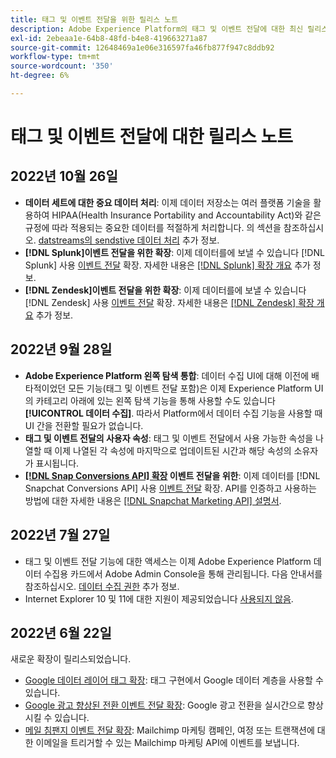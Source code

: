 ```yaml
---
title: 태그 및 이벤트 전달을 위한 릴리스 노트
description: Adobe Experience Platform의 태그 및 이벤트 전달에 대한 최신 릴리스 정보입니다.
exl-id: 2ebeaa1e-64b8-48fd-b4e8-419663271a87
source-git-commit: 12648469a1e06e316597fa46fb877f947c8ddb92
workflow-type: tm+mt
source-wordcount: '350'
ht-degree: 6%

---
```


# 태그 및 이벤트 전달에 대한 릴리스 노트

## 2022년 10월 26일

* **데이터 세트에 대한 중요 데이터 처리**: 이제 데이터 저장소는 여러 플랫폼 기술을 활용하여 HIPAA(Health Insurance Portability and Accountability Act)와 같은 규정에 따라 적용되는 중요한 데이터를 적절하게 처리합니다. 의 섹션을 참조하십시오. [datstreams의 sendstive 데이터 처리](../../edge/datastreams/overview.md#sensitive) 추가 정보.
* **[!DNL Splunk]이벤트 전달을 위한 확장**: 이제 데이터를에 보낼 수 있습니다 [!DNL Splunk] 사용 [이벤트 전달](../ui/event-forwarding/overview.md) 확장. 자세한 내용은 [[!DNL Splunk] 확장 개요](../extensions/web/splunk/overview.md) 추가 정보.
* **[!DNL Zendesk]이벤트 전달을 위한 확장**: 이제 데이터를에 보낼 수 있습니다 [!DNL Zendesk] 사용 [이벤트 전달](../ui/event-forwarding/overview.md) 확장. 자세한 내용은 [[!DNL Zendesk] 확장 개요](../extensions/web/zendesk/overview.md) 추가 정보.

## 2022년 9월 28일

* **Adobe Experience Platform 왼쪽 탐색 통합**: 데이터 수집 UI에 대해 이전에 배타적이었던 모든 기능(태그 및 이벤트 전달 포함)은 이제 Experience Platform UI의 카테고리 아래에 있는 왼쪽 탐색 기능을 통해 사용할 수도 있습니다 **[!UICONTROL 데이터 수집]**. 따라서 Platform에서 데이터 수집 기능을 사용할 때 UI 간을 전환할 필요가 없습니다.
* **태그 및 이벤트 전달의 사용자 속성**: 태그 및 이벤트 전달에서 사용 가능한 속성을 나열할 때 이제 나열된 각 속성에 마지막으로 업데이트된 시간과 해당 속성의 소유자가 표시됩니다.
* **[[!DNL Snap Conversions API] 확장](https://exchange.adobe.com/apps/ec/108550) 이벤트 전달을 위한**: 이제 데이터를 [!DNL Snapchat Conversions API] 사용 [이벤트 전달](../../tags/ui/event-forwarding/overview.md) 확장. API를 인증하고 사용하는 방법에 대한 자세한 내용은 [[!DNL Snapchat Marketing API] 설명서](https://marketingapi.snapchat.com/docs/conversion.html).

## 2022년 7월 27일

* 태그 및 이벤트 전달 기능에 대한 액세스는 이제 Adobe Experience Platform 데이터 수집용 카드에서 Adobe Admin Console을 통해 관리됩니다. 다음 안내서를 참조하십시오. [데이터 수집 권한](../../collection/permissions.md) 추가 정보.
* Internet Explorer 10 및 11에 대한 지원이 제공되었습니다 [사용되지 않음](../ie-deprecation.md).

## 2022년 6월 22일

새로운 확장이 릴리스되었습니다.

* [Google 데이터 레이어 태그 확장](../extensions/web/google-data-layer/overview.md): 태그 구현에서 Google 데이터 계층을 사용할 수 있습니다.
* [Google 광고 향상된 전환 이벤트 전달 확장](https://partners.adobe.com/exchangeprogram/experiencecloud/exchange.details.108630.html): Google 광고 전환을 실시간으로 향상시킬 수 있습니다.
* [메일 침팬지 이벤트 전달 확장](../extensions/web/mailchimp/overview.md): Mailchimp 마케팅 캠페인, 여정 또는 트랜잭션에 대한 이메일을 트리거할 수 있는 Mailchimp 마케팅 API에 이벤트를 보냅니다.
